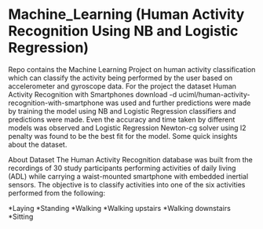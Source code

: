 # Machine_Learning (Human Activity Recognition Using NB and Logistic Regression)
Repo contains the Machine Learning Project on human activity classification which can classify the activity being performed by the user based on accelerometer and gyroscope data. For the project the dataset Human Activity Recognition with Smartphones download -d uciml/human-activity-recognition-with-smartphone was used and further predictions were made by training the model using NB and Logistic Regression classifiers and predictions were made. Even the accuracy and time taken by different models was observed and Logistic Regression Newton-cg solver using l2 penalty was found to be the best fit for the model. Some quick insights about the dataset.

About Dataset
The Human Activity Recognition database was built from the recordings of 30 study participants performing activities of daily living (ADL) while carrying a waist-mounted smartphone with embedded inertial sensors. The objective is to classify activities into one of the six activities performed from the following:

*Laying
*Standing
*Walking
*Walking upstairs
*Walking downstairs
*Sitting

